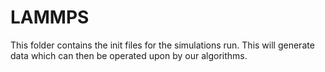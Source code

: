 # LAMMPS

This folder contains the init files for the simulations run. This will generate data which can then be operated upon by our algorithms. 